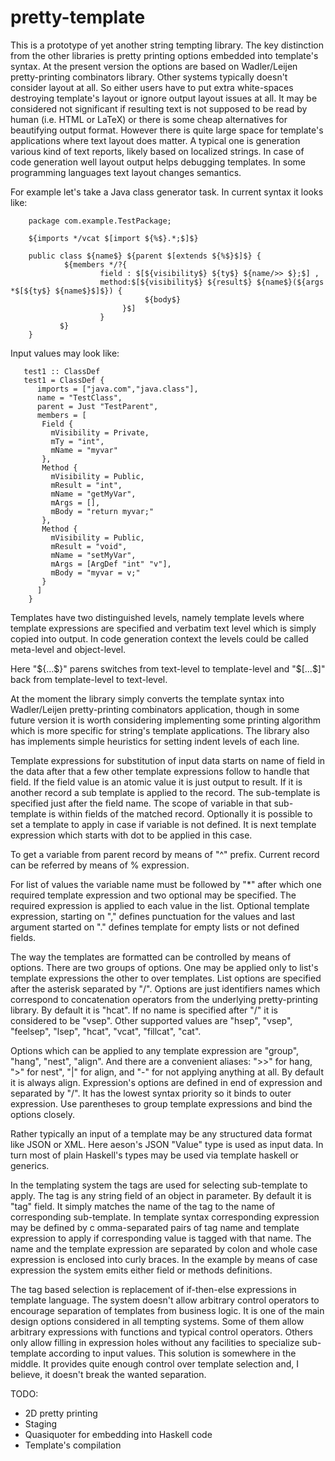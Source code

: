 pretty-template
===============

This is a prototype of yet another string tempting library. The key distinction 
from the other libraries is pretty printing options embedded into template's 
syntax. At the present version the options are based on Wadler/Leijen
pretty-printing combinators library. Other systems typically doesn't consider 
layout at all. So either users have to put extra white-spaces destroying 
template's layout or ignore output layout issues at all. It may be considered 
not significant if resulting text is not supposed to be read by human (i.e. 
HTML or LaTeX) or there is some cheap alternatives for beautifying output 
format. However there is quite large space for template's applications where text 
layout does matter. A typical one is generation various kind of text reports, 
likely based on localized strings. In case of code generation well layout output 
helps debugging templates. In some programming languages text layout changes 
semantics.
 
For example let's take a Java class generator task. In current syntax it looks 
like:

        package com.example.TestPackage;

        ${imports */vcat $[import ${%$}.*;$]$}

        public class ${name$} ${parent $[extends ${%$}$]$} {
                ${members */?{
                        field : $[${visibility$} ${ty$} ${name/>> $};$] ,
                        method:$[${visibility$} ${result$} ${name$}(${args *$[${ty$} ${name$}$]$}) {
                                  ${body$}
                             }$]
                        }
               $}
        }


Input values may look like:

       test1 :: ClassDef
       test1 = ClassDef {
          imports = ["java.com","java.class"],
          name = "TestClass",
          parent = Just "TestParent",
          members = [
           Field {
             mVisibility = Private,
             mTy = "int",
             mName = "myvar"
           },
           Method {
             mVisibility = Public,
             mResult = "int",
             mName = "getMyVar",
             mArgs = [],
             mBody = "return myvar;"
           },
           Method {
             mVisibility = Public,
             mResult = "void",
             mName = "setMyVar",
             mArgs = [ArgDef "int" "v"],
             mBody = "myvar = v;"
           }
          ]
        }

Templates have two distinguished levels, namely template levels where template 
expressions are specified and verbatim text level which is simply copied into 
output. In code generation context the levels could be called meta-level and 
object-level.

Here "${...$}" parens switches from text-level to template-level and "$[...$]" back 
from template-level to text-level.

At the moment the library simply converts the template syntax into Wadler/Leijen 
pretty-printing combinators application, though in some future version it is 
worth considering implementing some printing algorithm which is more specific 
for string's template applications. The library also has implements simple 
heuristics for setting indent levels of each line.

Template expressions for substitution of input data starts on name of field 
in the data after that a few other template expressions follow to handle that 
field. If the field value is an atomic value it is just output to result. If 
it is another record a sub template is applied to the record. The sub-template 
is specified just after the field name. The scope of variable in that sub-template 
is within fields of the matched record. Optionally it is possible to set a template 
to apply in case if variable is not defined. It is next template expression which 
starts with dot to be applied in this case.

To get a variable from parent record by means of "^" prefix. Current record can 
be referred by means of % expression. 

For list of values the variable name must be followed by "*" after which one 
required template expression and two optional may be specified. The required 
expression is applied to each value in the list. Optional template expression, 
starting on "," defines punctuation for the values and last argument started 
on "." defines template for empty lists or not defined fields. 

The way the templates are formatted can be controlled by means of options. 
There are two groups of options. One may be applied only to list's template 
expressions the other to over templates. List options are specified after the 
asterisk separated by "/". Options are just identifiers names which correspond 
to concatenation operators from the underlying pretty-printing library. By default 
it is "hcat". If no name is specified after "/" it is considered to be "vsep". 
Other supported values are "hsep", "vsep", "feelsep", "lsep", "hcat", "vcat", 
"fillcat", "cat".

Options which can be applied to any template expression are "group", "hang", 
"nest", "align". And there are a convenient aliases: ">>" for hang, ">" for nest", 
"|" for align, and "-" for not applying anything at all. By default it is always 
align. Expression's options are defined in end of expression and separated by "/". 
It has the lowest syntax priority so it binds to outer expression. Use parentheses 
to group template expressions and bind the options closely.

Rather typically an input of a template may be any structured data format like 
JSON or XML. Here aeson's JSON "Value" type is used as input data. In turn most
of plain Haskell's types may be used via template haskell or generics.

In the templating system the tags are used for selecting sub-template to apply. 
The tag is any string field of an object in parameter. By default it is "tag"
field.  It  simply matches the name of the tag to the name of corresponding 
sub-template. In  template syntax corresponding expression may be defined by c
omma-separated pairs  of tag name and template expression to apply if 
corresponding value is tagged with that name. The name and the template 
expression are separated by colon and whole case expression is enclosed into 
curly braces. In the example by means of case expression the system emits either 
field or methods definitions.

The tag based selection is replacement of if-then-else expressions in template 
language. The system doesn't allow arbitrary control operators to encourage 
separation of templates from business logic. It is one of the main design 
options considered in all tempting systems. Some of them allow arbitrary 
expressions with functions and typical control operators. Others only allow 
filling in expression holes without any facilities to specialize sub-template 
according to input values. This solution is somewhere in the middle. It provides 
quite enough control over template selection and, I believe, it doesn't break 
the wanted separation.

TODO:

* 2D pretty printing
* Staging
* Quasiquoter for embedding into Haskell code
* Template's compilation 
